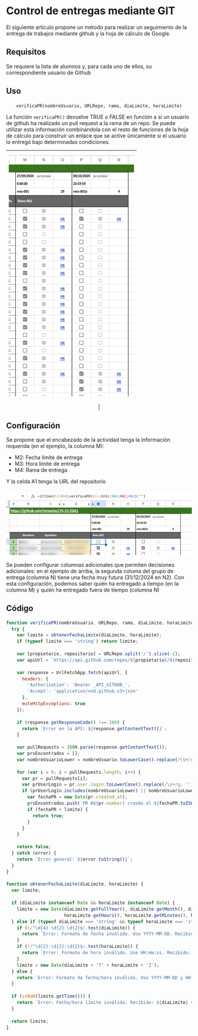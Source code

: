 # Control de entregas mediante GIT

El siguiente artículo propone un método para realizar un seguimiento de la entrega de trabajos mediante github y la hoja de cálculo de Google.

## Requisitos

Se requiere la lista de alumnos y, para cada uno de ellos, su correspondiente usuario de Github

## Uso

<div align=center>

`verificaPR(nombreUsuario, URLRepo, rama, diaLimite, horaLimite)`

</div>

La función `verificaPR()` devuelve TRUE o FALSE en función a si un usuario de github ha realizado un pull request a la rama de un repo. Se puede utilizar esta información combinándola con el resto de funciones de la hoja de cálculo para construir un enlace que se active únicamente si el usuario lo entregó bajo determinadas condiciones.

<div align=center>

|![](/imagenes/asistenciaGIT.png)
|-
|

</div>

## Configuración

Se propone que el encabezado de la actividad tenga la información requerida (en el ejemplo, la columna M):

- M2: Fecha límite de entrega
- M3: Hora límite de entrega
- M4: Rama de entrega

Y la celda A1 tenga la URL del repositorio

<div align=center>

![](/imagenes/Screenshot_20241003_165747.png)


</div>

Se pueden configurar columnas adicionales que permiten decisiones adicionales: en el ejemplo de arriba, la segunda columa del grupo de entrega (columna N) tiene una fecha muy futura (31/12/2024 en N2). Con esta configuración, podemos saber quién ha entregado a tiempo (en la columna M) y quién ha entregado fuera de tiempo (columna N)

## Código

```javascript
function verificaPR(nombreUsuario, URLRepo, rama, diaLimite, horaLimite) {
  try {
    var limite = obtenerFechaLimite(diaLimite, horaLimite);
    if (typeof limite === 'string') return limite;

    var [propietario, repositorio] = URLRepo.split('/').slice(-2);
    var apiUrl = `https://api.github.com/repos/${propietario}/${repositorio}/pulls?state=all&base=${rama}&per_page=100`;
    
    var response = UrlFetchApp.fetch(apiUrl, {
      headers: {
        'Authorization': 'Bearer _API_GITHUB_',
        'Accept': 'application/vnd.github.v3+json'
      },
      muteHttpExceptions: true
    });
    
    if (response.getResponseCode() !== 200) {
      return `Error en la API: ${response.getContentText()}`;
    }
    
    var pullRequests = JSON.parse(response.getContentText());
    var prsEncontrados = [];
    var nombreUsuarioLower = nombreUsuario.toLowerCase().replace(/\s+/g, '');
    
    for (var i = 0; i < pullRequests.length; i++) {
      var pr = pullRequests[i];
      var prUserLogin = pr.user.login.toLowerCase().replace(/\s+/g, '');
      if (prUserLogin.includes(nombreUsuarioLower) || nombreUsuarioLower.includes(prUserLogin)) {
        var fechaPR = new Date(pr.created_at);
        prsEncontrados.push(`PR #${pr.number} creado el ${fechaPR.toISOString()}`);
        if (fechaPR < limite) {
          return true;
        }
      }
    }
    
    return false;
  } catch (error) {
    return `Error general: ${error.toString()}`;
  }
}

function obtenerFechaLimite(diaLimite, horaLimite) {
  var limite;
  
  if (diaLimite instanceof Date && horaLimite instanceof Date) {
    limite = new Date(diaLimite.getFullYear(), diaLimite.getMonth(), diaLimite.getDate(),
                      horaLimite.getHours(), horaLimite.getMinutes(), horaLimite.getSeconds());
  } else if (typeof diaLimite === 'string' && typeof horaLimite === 'string') {
    if (!/^\d{4}-\d{2}-\d{2}$/.test(diaLimite)) {
      return `Error: Formato de fecha inválido. Use YYYY-MM-DD. Recibido: ${diaLimite}`;
    }
    if (!/^\d{2}:\d{2}:\d{2}$/.test(horaLimite)) {
      return `Error: Formato de hora inválido. Use HH:mm:ss. Recibido: ${horaLimite}`;
    }
    limite = new Date(diaLimite + 'T' + horaLimite + 'Z');
  } else {
    return `Error: Formato de fecha/hora inválido. Use YYYY-MM-DD y HH:mm:ss o objetos Date.`;
  }

  if (isNaN(limite.getTime())) {
    return `Error: Fecha/hora límite inválida. Recibido: ${diaLimite} ${horaLimite}`;
  }

  return limite;
}
```